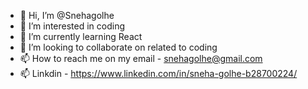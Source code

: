 - 👋 Hi, I’m @Snehagolhe
- 👀 I’m interested in coding
- 🌱 I’m currently learning React
- 💞️ I’m looking to collaborate on related to coding
- 📫 How to reach me on my email - snehagolhe@gmail.com
- 📫 Linkdin - https://www.linkedin.com/in/sneha-golhe-b28700224/

<!---
Snehagolhe/Snehagolhe is a ✨ special ✨ repository because its `README.md` (this file) appears on your GitHub profile.
You can click the Preview link to take a look at your changes.
--->
